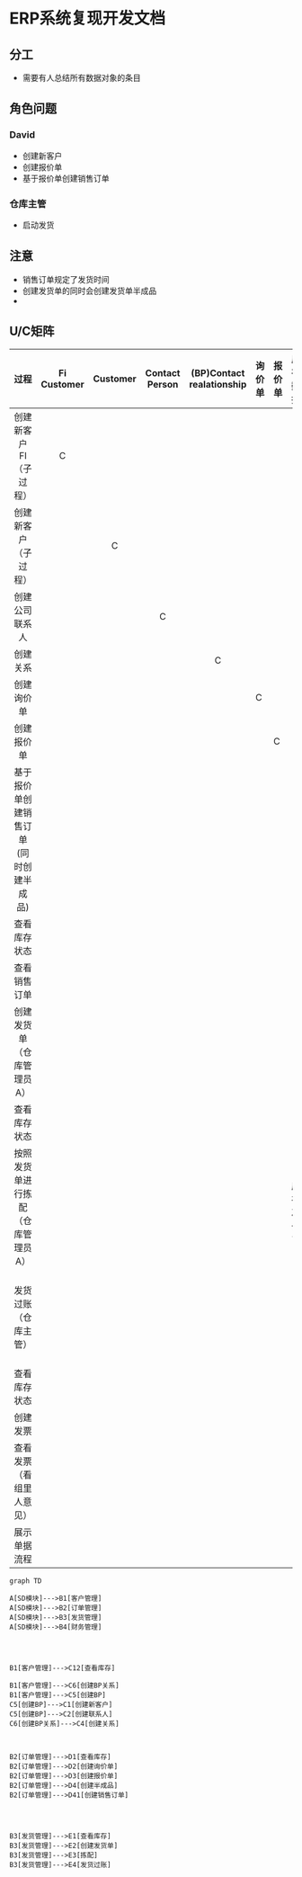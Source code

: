 # ERP系统复现开发文档





##  分工

+ 需要有人总结所有数据对象的条目



##  角色问题

### David

+ 创建新客户
+ 创建报价单
+ 基于报价单创建销售订单



### 仓库主管

+ 启动发货



##  注意

+ 销售订单规定了发货时间
+ 创建发货单的同时会创建发货单半成品
+ 

##   U/C矩阵

|                  过程                  | Fi Customer | Customer | Contact Person | (BP)Contact realationship | 询价单 | 报价单 |  库存数据   | 销售订单 | 半成品 | 发货单        | 发票 |
| :------------------------------------: | :---------: | :------: | :------------: | :-----------------------: | ------ | ------ | :---------: | :------: | :----: | ------------- | ---- |
|        创建新客户 FI （子过程）        |      C      |          |                |                           |        |        |             |          |        |               |      |
|         创建新客户 （子过程）          |             |    C     |                |                           |        |        |             |          |        |               |      |
|             创建公司联系人             |             |          |       C        |                           |        |        |             |          |        |               |      |
|                创建关系                |             |          |                |             C             |        |        |             |          |        |               |      |
|               创建询价单               |             |          |                |                           | C      |        |             |          |        |               |      |
|               创建报价单               |             |          |                |                           |        | C      |             |          |        |               |      |
| 基于报价单创建销售订单(同时创建半成品) |             |          |                |                           |        |        |             |    C     |   C    |               |      |
|              查看库存状态              |             |          |                |                           |        |        |      U      |          |        |               |      |
|              查看销售订单              |             |          |                |                           |        |        |             |    U     |        |               |      |
|       创建发货单（仓库管理员A）        |             |          |                |                           |        |        |             |          |   U    | C             |      |
|              查看库存状态              |             |          |                |                           |        |        |      U      |          |        |               |      |
|   按照发货单进行拣配（仓库管理员A）    |             |          |                |                           |        |        | U库存减少了 |          |        | U             |      |
|         发货过账 （仓库主管）          |             |          |                |                           |        |        |             |          |        | U记录过账日期 |      |
|              查看库存状态              |             |          |                |                           |        |        |      U      |          |        |               |      |
|                创建发票                |             |          |                |                           |        |        |             |          |        |               | C    |
|        查看发票（看组里人意见）        |             |          |                |                           |        |        |             |          |        |               |      |
|              展示单据流程              |             |          |                |                           |        |        |             |          |        |               |      |



```mermaid
graph TD

A[SD模块]--->B1[客户管理]
A[SD模块]--->B2[订单管理]
A[SD模块]--->B3[发货管理]
A[SD模块]--->B4[财务管理]




B1[客户管理]--->C12[查看库存]

B1[客户管理]--->C6[创建BP关系]
B1[客户管理]--->C5[创建BP]
C5[创建BP]--->C1[创建新客户]
C5[创建BP]--->C2[创建联系人]
C6[创建BP关系]--->C4[创建关系]



B2[订单管理]--->D1[查看库存]
B2[订单管理]--->D2[创建询价单]
B2[订单管理]--->D3[创建报价单]
B2[订单管理]--->D4[创建半成品]
B2[订单管理]--->D41[创建销售订单]




B3[发货管理]--->E1[查看库存]
B3[发货管理]--->E2[创建发货单]
B3[发货管理]--->E3[拣配]
B3[发货管理]--->E4[发货过账]



```





